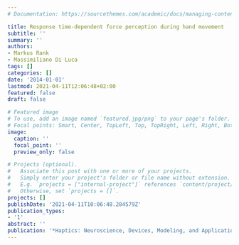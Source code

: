 ```yaml
---
# Documentation: https://sourcethemes.com/academic/docs/managing-content/

title: Response time-dependent force perception during hand movement
subtitle: ''
summary: ''
authors:
- Markus Rank
- Massimiliano Di Luca
tags: []
categories: []
date: '2014-01-01'
lastmod: 2021-04-11T12:06:48+02:00
featured: false
draft: false

# Featured image
# To use, add an image named `featured.jpg/png` to your page's folder.
# Focal points: Smart, Center, TopLeft, Top, TopRight, Left, Right, BottomLeft, Bottom, BottomRight.
image:
  caption: ''
  focal_point: ''
  preview_only: false

# Projects (optional).
#   Associate this post with one or more of your projects.
#   Simply enter your project's folder or file name without extension.
#   E.g. `projects = ["internal-project"]` references `content/project/deep-learning/index.md`.
#   Otherwise, set `projects = []`.
projects: []
publishDate: '2021-04-11T10:06:48.284579Z'
publication_types:
- '1'
abstract: ''
publication: '*Haptics: Neuroscience, Devices, Modeling, and Applications*'
---
```

